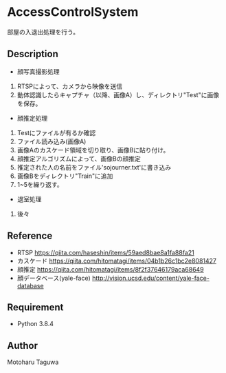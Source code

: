 # AccessControlSystem

部屋の入退出処理を行う。

## Description

- 顔写真撮影処理
1. RTSPによって、カメラから映像を送信
1. 動体認識したらキャプチャ（以降、画像A）し、ディレクトリ"Test"に画像を保存。

- 顔推定処理
1. Testにファイルが有るか確認
1. ファイル読み込み(画像A)
1. 画像Aのカスケード領域を切り取り、画像Bに貼り付け。
1. 顔推定アルゴリズムによって、画像Bの顔推定
1. 推定された人の名前をファイル'sojourner.txt'に書き込み
1. 画像Bをディレクトリ"Train"に追加
1. 1~5を繰り返す。

- 退室処理
1. 後々

## Reference
- RTSP
https://qiita.com/haseshin/items/59aed8bae8a1fa88fa21
- カスケード
https://qiita.com/hitomatagi/items/04b1b26c1bc2e8081427
- 顔推定
https://qiita.com/hitomatagi/items/8f2f37646179aca68649
- 顔データベース(yale-face)
http://vision.ucsd.edu/content/yale-face-database

## Requirement
* Python 3.8.4
## Author
Motoharu Taguwa
